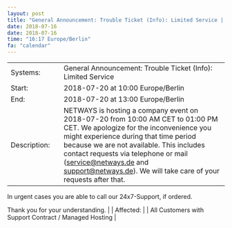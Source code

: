 ```yaml
---
layout: post
title: "General Announcement: Trouble Ticket (Info): Limited Service | Company Event 2018-07-20"
date: 2018-07-16
date: 2018-07-16
time: "16:17 Europe/Berlin"
fa: "calendar"
---
```


|                   |   |                                                                      |
|-------------------|---|----------------------------------------------------------------------|
| Systems:          |   | General Announcement: Trouble Ticket (Info): Limited Service | Company Event 2018-07-20|
| Start:            |   | 2018-07-20 at 10:00 Europe/Berlin |
| End:              |   | 2018-07-20 at 13:00 Europe/Berlin |
| Description:      |   | NETWAYS is hosting a company event on 2018-07-20 from 10:00 AM CET to 01:00 PM CET. We apologize for the inconvenience you might experience during that time period because we are not available. This includes contact requests via telephone or mail (service@netways.de and support@netways.de). We will take care of your requests after that.

In urgent cases you are able to call our 24x7-Support, if ordered.

Thank you for your understanding. |
| Affected:         |   | All Customers with Support Contract / Managed Hosting |